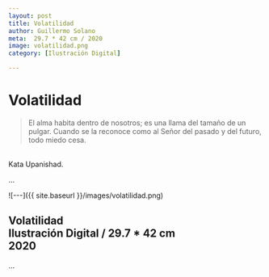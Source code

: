 ```yaml
---
layout: post
title: Volatilidad
author: Guillermo Solano
meta:  29.7 * 42 cm / 2020
image: volatilidad.png
category: [Ilustración Digital]

---
```


Volatilidad
===============

> El alma habita dentro de nosotros; es una llama del tamaño de un pulgar. Cuando se la reconoce como al Señor del pasado y del futuro,
todo miedo cesa.<br>
<br>
Kata Upanishad.

…

![---]({{ site.baseurl }}/images/volatilidad.png)

## **Volatilidad** <br> Ilustración Digital / 29.7 * 42 cm <br> 2020
…
